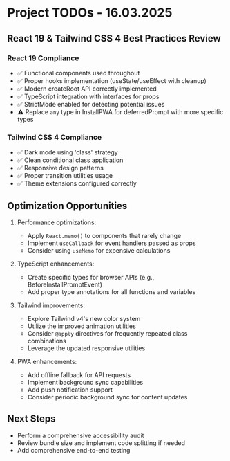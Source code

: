 # Project TODOs - 16.03.2025

## React 19 & Tailwind CSS 4 Best Practices Review

### React 19 Compliance
- ✅ Functional components used throughout
- ✅ Proper hooks implementation (useState/useEffect with cleanup)
- ✅ Modern createRoot API correctly implemented
- ✅ TypeScript integration with interfaces for props
- ✅ StrictMode enabled for detecting potential issues
- ⚠️ Replace `any` type in InstallPWA for deferredPrompt with more specific types

### Tailwind CSS 4 Compliance
- ✅ Dark mode using 'class' strategy
- ✅ Clean conditional class application
- ✅ Responsive design patterns
- ✅ Proper transition utilities usage
- ✅ Theme extensions configured correctly

## Optimization Opportunities

1. Performance optimizations:
   - Apply `React.memo()` to components that rarely change
   - Implement `useCallback` for event handlers passed as props
   - Consider using `useMemo` for expensive calculations

2. TypeScript enhancements:
   - Create specific types for browser APIs (e.g., BeforeInstallPromptEvent)
   - Add proper type annotations for all functions and variables

3. Tailwind improvements:
   - Explore Tailwind v4's new color system
   - Utilize the improved animation utilities
   - Consider `@apply` directives for frequently repeated class combinations
   - Leverage the updated responsive utilities

4. PWA enhancements:
   - Add offline fallback for API requests
   - Implement background sync capabilities
   - Add push notification support
   - Consider periodic background sync for content updates

## Next Steps
- Perform a comprehensive accessibility audit
- Review bundle size and implement code splitting if needed
- Add comprehensive end-to-end testing
